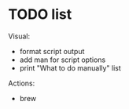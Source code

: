 # TODO list

Visual:
- format script output
- add man for script options
- print "What to do manually" list

Actions:
- brew
